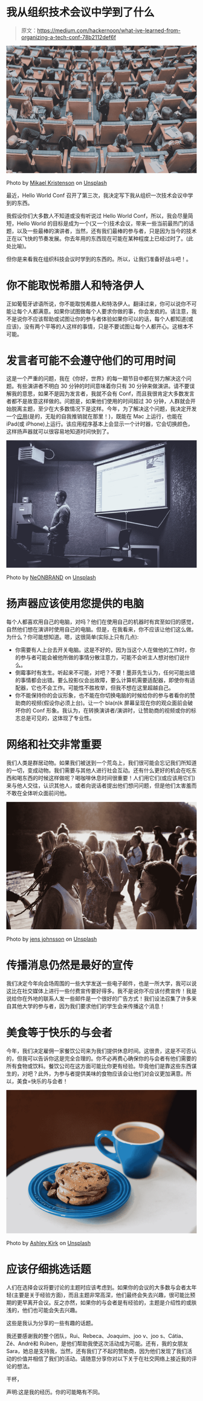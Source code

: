# 我从组织技术会议中学到了什么

> 原文：<https://medium.com/hackernoon/what-ive-learned-from-organizing-a-tech-conf-78b2112def6f>

![](img/20dcd7c1f9bdf59ae48cd21b66e166c7.png)

Photo by [Mikael Kristenson](https://unsplash.com/@mikael_k?utm_source=medium&utm_medium=referral) on [Unsplash](https://unsplash.com?utm_source=medium&utm_medium=referral)

最近，Hello World Conf 召开了第三次，我决定写下我从组织一次技术会议中学到的东西。

我假设你们大多数人不知道或没有听说过 Hello World Conf，所以，我会尽量简短，Hello World 的目标是成为一个(又一个)技术会议，带来一些当前最热门的话题，以及一些最棒的演讲者，当然，还有我们最棒的参与者，只是因为当今的技术正在以飞快的节奏发展。你去年用的东西现在可能在某种程度上已经过时了。(此处比喻)。

但你是来看我在组织科技会议时学到的东西的。所以，让我们准备好战斗吧！。

# 你不能取悦希腊人和特洛伊人

正如葡萄牙谚语所说，你不能取悦希腊人和特洛伊人。翻译过来，你可以说你不可能让每个人都满意。如果你试图做每个人要求你做的事，你会发疯的。请注意，我不是说你不应该帮助或试图让你的参与者体验如果你可以的话，每个人都知道(或应该)，没有两个平等的人这样的事情，只是不要试图让每个人都开心。这根本不可能。

# 发言者可能不会遵守他们的可用时间

这是一个严重的问题，我在《你好，世界》的每一期节目中都在努力解决这个问题。有些演讲者不明白 30 分钟的时间意味着你只有 30 分钟来做演讲。请不要误解我的意思，如果不是因为发言者，我就不会有 Conf，而且我很肯定大多数发言者都不是故意这样做的。问题是，如果他们使用的时间超过 30 分钟，人群就会开始脱离主题，至少在大多数情况下是这样。今年，为了解决这个问题，我决定开发一个[应用](https://github.com/rafaelcpalmeida/Countdowner)(是的，无耻的自我推销就在那里！)，既能在 Mac 上运行，也能在 iPad(或 iPhone)上运行。该应用程序基本上会显示一个计时器，它会切换颜色，这样扬声器就可以很容易地知道时间快到了。

![](img/50ad54d355388f0a74b287480ff00e3a.png)

Photo by [NeONBRAND](https://unsplash.com/@neonbrand?utm_source=medium&utm_medium=referral) on [Unsplash](https://unsplash.com?utm_source=medium&utm_medium=referral)

# 扬声器应该使用您提供的电脑

每个人都喜欢用自己的电脑，对吗？他们在使用自己的机器时有宾至如归的感觉，自然他们想在演讲时使用自己的电脑。但是，在我看来，你不应该让他们这么做。为什么？你可能想知道。嗯，这很简单(实际上只有几点):

*   你需要有人上台去开关电脑。这是不好的，因为当这个人在做他的工作时，你的参与者可能会被他所做的事情分散注意力，可能不会听主人想对他们说什么。
*   倒霉事时有发生。听起来不可能，对吧？不要！墨菲先生认为，任何可能出错的事情都会出错。要么投影仪会出故障，要么计算机需要适配器，即使你有适配器，它也不会工作。可能性不胜枚举，但我不想在这里超越自己。
*   你不能保持你的会议形象，也不能在你切换电脑的时候给你的参与者看你的赞助商的视频(假设你必须上台)。让一个 bla(n)k 屏幕呈现在你的观众面前会破坏你的 Conf 形象。我认为，在转换演讲者/演讲时，让赞助商的视频或你的标志总是可见的，这体现了专业性。

# 网络和社交非常重要

我们人类是群居动物。如果我们被送到一个荒岛上，我们很可能会忘记我们所知道的一切，变成动物。我们需要与其他人进行社会互动。还有什么更好的机会在吃东西和喝东西的时候这样做呢？喝咖啡休息时间很重要！人们用它们(或应该用它们)来与他人交往，认识其他人，或者向说话者提出他们想问问题，但是他们太害羞而不敢在全体听众面前问他。

![](img/951f3eb1cb6e93976b2d888d679467e5.png)

Photo by [jens johnsson](https://unsplash.com/@jens_johnsson?utm_source=medium&utm_medium=referral) on [Unsplash](https://unsplash.com?utm_source=medium&utm_medium=referral)

# 传播消息仍然是最好的宣传

我们决定今年向会场周围的一些大学发送一些电子邮件，也是一所大学，我可以说这比在社交媒体上进行一些付费宣传要好得多。我不是说你不应该付费宣传！我是说给你在外地的联系人发一些邮件是一个很好的广告方式！我们设法召集了许多来自其他大学的参与者，因为我们要求他们的学生会来传播这个消息！

# 美食等于快乐的与会者

今年，我们决定雇佣一家餐饮公司来为我们提供休息时间。这很贵，这是不可否认的，但我可以告诉你这是完全合理的。你不必再费心确保你的与会者有他们需要的所有食物或饮料。餐饮公司在这方面可能比你更有经验。毕竟他们是靠这些东西谋生的，对吧？此外，为参与者提供美味的食物应该会让他们对会议更加满意。所以，美食=快乐的与会者！

![](img/febda97d1476a7d65cb2f507311d0820.png)

Photo by [Ashley Kirk](https://unsplash.com/@akirk?utm_source=medium&utm_medium=referral) on [Unsplash](https://unsplash.com?utm_source=medium&utm_medium=referral)

# 应该仔细挑选话题

人们在选择会议将要讨论的主题时应该考虑到。如果你的会议的大多数与会者太年轻(主要是关于经验方面)，而且主题非常高深，他们最终会失去兴趣，很可能比预期的更早离开会议。反之亦然，如果你的与会者是有经验的，主题是介绍性的或肤浅的，他们也可能会失去兴趣。

这些是我认为分享的一些有趣的话题。

我还要感谢我的整个团队，Rui、Rebeca、Joaquim、joo v、joo s、Cátia、Zé、André和 Rúben，是他们帮助我使这次活动成为可能。还有，我的女朋友 Sara，她总是支持我，当然，还有我们了不起的赞助商，因为他们发现了我们活动的价值并相信了我们的活动。请随意分享你对以下关于在社交网络上接近我的评论的想法。

干杯，

声明:这是我的经历。你的可能略有不同。